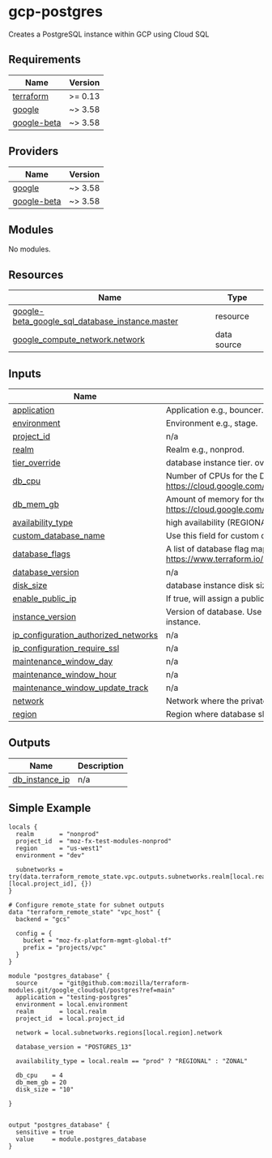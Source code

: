 # gcp-postgres
Creates a PostgreSQL instance within GCP using Cloud SQL

## Requirements

| Name | Version |
|------|---------|
| <a name="requirement_terraform"></a> [terraform](#requirement\_terraform) | >= 0.13 |
| <a name="requirement_google"></a> [google](#requirement\_google) | ~> 3.58 |
| <a name="requirement_google-beta"></a> [google-beta](#requirement\_google-beta) | ~> 3.58 |

## Providers

| Name | Version |
|------|---------|
| <a name="provider_google"></a> [google](#provider\_google) | ~> 3.58 |
| <a name="provider_google-beta"></a> [google-beta](#provider\_google-beta) | ~> 3.58 |

## Modules

No modules.

## Resources

| Name | Type |
|------|------|
| [google-beta_google_sql_database_instance.master](https://registry.terraform.io/providers/hashicorp/google-beta/latest/docs/resources/google_sql_database_instance) | resource |
| [google_compute_network.network](https://registry.terraform.io/providers/hashicorp/google/latest/docs/data-sources/compute_network) | data source |

## Inputs

| Name | Description | Type | Default | Required |
|------|-------------|------|---------|:--------:|
| <a name="input_application"></a> [application](#input\_application) | Application e.g., bouncer. | `any` | n/a | yes |
| <a name="input_environment"></a> [environment](#input\_environment) | Environment e.g., stage. | `any` | n/a | yes |
| <a name="input_project_id"></a> [project\_id](#input\_project\_id) | n/a | `any` | n/a | yes |
| <a name="input_realm"></a> [realm](#input\_realm) | Realm e.g., nonprod. | `any` | n/a | yes |
| <a name="input_tier_override"></a> [tier\_override](#input\_tier\_override) | database instance tier. overrides `db_cpu` and `db_mem_gb` | `any` | n/a | no |
| <a name="input_db_cpu"></a> [db_cpu](#input\_db\_cpu) | Number of CPUs for the DB instance. Must be even number. See: https://cloud.google.com/sql/pricing#2nd-gen-pricing | `string` | `"2"` | no |
| <a name="input_db_mem_gb"></a> [db_mem_gb](#input\_mem\_gb) | Amount of memory for the DB instance in GB. See: https://cloud.google.com/sql/pricing#2nd-gen-pricing | `string` | `"12"` | no |
| <a name="input_availability_type"></a> [availability\_type](#input\_availability\_type) | high availability (REGIONAL) or single zone (ZONAL) | `string` | `"REGIONAL"` | no |
| <a name="input_custom_database_name"></a> [custom\_database\_name](#input\_custom\_database\_name) | Use this field for custom database name. | `string` | `""` | no |
| <a name="input_database_flags"></a> [database\_flags](#input\_database\_flags) | A list of database flag maps: https://www.terraform.io/docs/providers/google/r/sql_database_instance.html | `list` | `[]` | no |
| <a name="input_database_version"></a> [database\_version](#input\_database\_version) | n/a | `string` | `"POSTGRES_11"` | no |
| <a name="input_disk_size"></a> [disk\_size](#input\_disk\_size) | database instance disk size in GB, minimum 10 | `string` | `"10"` | no |
| <a name="input_enable_public_ip"></a> [enable\_public\_ip](#input\_enable\_public\_ip) | If true, will assign a public IP to database instance. | `bool` | `false` | no |
| <a name="input_instance_version"></a> [instance\_version](#input\_instance\_version) | Version of database. Use this field if you need to spin up a new database instance. | `string` | `"v1"` | no |
| <a name="input_ip_configuration_authorized_networks"></a> [ip\_configuration\_authorized\_networks](#input\_ip\_configuration\_authorized\_networks) | n/a | `list` | `[]` | no |
| <a name="input_ip_configuration_require_ssl"></a> [ip\_configuration\_require\_ssl](#input\_ip\_configuration\_require\_ssl) | n/a | `bool` | `true` | no |
| <a name="input_maintenance_window_day"></a> [maintenance\_window\_day](#input\_maintenance\_window\_day) | n/a | `number` | `1` | no |
| <a name="input_maintenance_window_hour"></a> [maintenance\_window\_hour](#input\_maintenance\_window\_hour) | n/a | `number` | `17` | no |
| <a name="input_maintenance_window_update_track"></a> [maintenance\_window\_update\_track](#input\_maintenance\_window\_update\_track) | n/a | `string` | `"stable"` | no |
| <a name="input_network"></a> [network](#input\_network) | Network where the private peering should attach. | `string` | `"default"` | no |
| <a name="input_region"></a> [region](#input\_region) | Region where database should be provisioned. | `string` | `"us-west1"` | no |

## Outputs

| Name | Description |
|------|-------------|
| <a name="output_db_instance_ip"></a> [db\_instance\_ip](#output\_db\_instance\_ip) | n/a |

## Simple Example
```HCL
locals {
  realm       = "nonprod"
  project_id  = "moz-fx-test-modules-nonprod"
  region      = "us-west1"
  environment = "dev"

  subnetworks = try(data.terraform_remote_state.vpc.outputs.subnetworks.realm[local.realm][local.project_id], {})
}

# Configure remote_state for subnet outputs
data "terraform_remote_state" "vpc_host" {
  backend = "gcs"

  config = {
    bucket = "moz-fx-platform-mgmt-global-tf"
    prefix = "projects/vpc"
  }
}

module "postgres_database" {
  source      = "git@github.com:mozilla/terraform-modules.git/google_cloudsql/postgres?ref=main"
  application = "testing-postgres"
  environment = local.environment
  realm       = local.realm
  project_id  = local.project_id

  network = local.subnetworks.regions[local.region].network

  database_version = "POSTGRES_13"

  availability_type = local.realm == "prod" ? "REGIONAL" : "ZONAL"

  db_cpu    = 4
  db_mem_gb = 20
  disk_size = "10"

}


output "postgres_database" {
  sensitive = true
  value     = module.postgres_database
}
```
